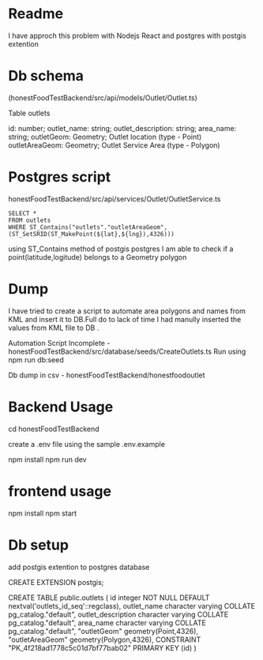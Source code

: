 # Readme

I have approch this problem with Nodejs React and postgres with postgis extention

# Db schema


(honestFoodTestBackend/src/api/models/Outlet/Outlet.ts)

Table outlets

id: number;
outlet_name: string;
outlet_description: string;
area_name: string;
outletGeom: Geometry; Outlet location (type - Point)
outletAreaGeom: Geometry; Outlet Service Area (type - Polygon)

# Postgres script

honestFoodTestBackend/src/api/services/Outlet/OutletService.ts

```
SELECT *
FROM outlets
WHERE ST_Contains("outlets"."outletAreaGeom",(ST_SetSRID(ST_MakePoint(${lat},${lng}),4326)))

```

using ST_Contains method of postgis postgres I am able to check if a point(latitude,logitude) belongs to a Geometry polygon

# Dump

I have tried to create a script to automate area polygons and names from KML and insert it to DB.Full do to lack of time I had manully inserted the values from KML file to DB .

Automation Script Incomplete - honestFoodTestBackend/src/database/seeds/CreateOutlets.ts
Run using npm run db:seed

Db dump in csv - honestFoodTestBackend/honestfoodoutlet

# Backend Usage

cd honestFoodTestBackend

create a .env file using the sample .env.example

npm install
npm run dev

# frontend usage

npm install
npm start

# Db setup

add postgis extention to postgres database

CREATE EXTENSION postgis;

CREATE TABLE public.outlets
(
id integer NOT NULL DEFAULT nextval('outlets_id_seq'::regclass),
outlet_name character varying COLLATE pg_catalog."default",
outlet_description character varying COLLATE pg_catalog."default",
area_name character varying COLLATE pg_catalog."default",
"outletGeom" geometry(Point,4326),
"outletAreaGeom" geometry(Polygon,4326),
CONSTRAINT "PK_4f218ad1778c5c01d7bf77bab02" PRIMARY KEY (id)
)
